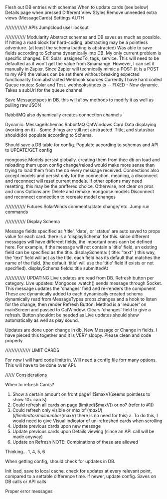 Flesh out DB entries with schemas
When to update cards (see below)
Details page when pressed
Different View Styles
Remove unneeded extra views (MessageCards)
Settings
AUTH


////////////// APIs
Jumpcloud user lockout




///////////// Modularity
Abstract schemas and DB saves as much as possible. If hitting a road block for hard-coding, abstracting may be a pointless adventure. (at least the schema loading is abstracted)
Was able to save fields according to Schema dynamically into DB.
My only current problem is specific changes. EX: Solar: assignedTo, tags, service.
This will need to be defaulted as it won't get the value from Smamange.
However, I can set it manually in Zapier. Since Zapier will technically mimic a POST (it is a POST to my API) the values can be set there without breaking expected functionality from abstracted Webhook sources
Currently I have hard coded Queue routes: Solar and Test. webhooks/index.js -- FIXED - Now dynamic. Takes a subUrl for the queue channel

Save Messagetypes in DB. this will allow methods to modify it as well as pulling raw JSON

RabbitMQ also dynamically creates connection channels

Dynamic:
MessageSchemas
RabbitMQ
CatWindows
Card Data displaying (working on it) - Some things are still not abstracted.
    Title, and statusbar should(do) populate according to Schema.

Should save a DB table for config. Populate according to schemas and API to UPDATE/GET config

mongoose.Models persist globally. creating them from thee db on load and reloading them upon config change/reload would make more sense than trying to load them from the db every message received.
Connections also accept models and persist only for the connection. meaning, a disconnect and reconnect will reset current models. If other options may need resetting, this may be the preffered choice. Otherwise, not clear on pros and cons
Options are:
Delete and remake mongoose.models
Disconnect and reconnect connection to recreate model changes




///////////// Futures
SolarWinds comments/state change/ etc.
Jump run commands

///////////// Display Schema

Message fields specified as 'title', 'date', or 'status' are auto saved to props value for each card.
there is a 'displaySchema' for this.
since different messages will have different fields, the important ones cann be defined here.
For example, if the message will not contain a 'title' field, an existing field can be specified as the title.
displaySchema: {
    title: "text"
}
this way, the 'text' field will act as the title.
each field has its default that matches the name of the field. (the default 'title' will use the 'title' field if exists or not specified).
displaySchema fields:
title
submittedAt

///////////// UPDATING
Live updates are read from DB. Refresh button per category.
Live updates:
    Mongoose .watch() sends message through Socket. This message updates the 'changes' field and re-renders the component
        These are dynamically added to each dynamically created schema dynamically read from MessageTypes
    props.changes and a hook to listen for the change, then render
Refresh Button:
    Method is a 'reducer' on mainScreen and passed to CatWindow.
        Clears 'changes' field to give a refresh.
    Button shouldnt be needed as Live updates should show automatically as well as play sound.

Updates are done upon change in db. New Message or Change in fields.
I have pieced this together and it is VERY sloppy. Please clean and code properly

//////////////// LIMIT CARDS

For now i will hard code limits in. Will need a config file forr many options. This will have to be done over API.

////// Considerations

When to refresh Cards?
1. Show a certain amount on front page? ($maxV)(seems pointless to show 10+ cards)
2. Could refresh all cards on page (limited($maxV)) or no? (refer to #1))
3. Could refresh only visible or max of ($maxU) (if limited to small number($maxV) there is no need for this)
    a. To do this, I would need to give Visual indicator of un-refreshed cards when scrolling
4. Update previous cards upon new message
5. Update previous cards upon Details viewing (since an API call will be made anyway)
6. Update on Refresh
NOTE: Combinations of these are allowed

Thinking...
1, 4, 5, 6



When getting config, should check for updates in DB.

Init load, save to local cache. check for updates at every relevant point, compared to a settable difference time.
if newer, update config. Saves on DB calls or API calls

Proper error messages
